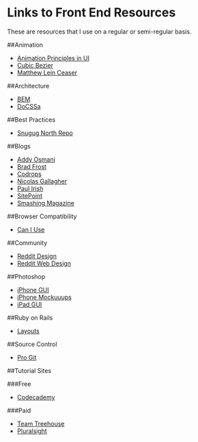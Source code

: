 Links to Front End Resources
============================

These are resources that I use on a regular or semi-regular basis.

##Animation
* [Animation Principles in UI](https://medium.com/design-ux/bea05243fe3)
* [Cubic Bezier](http://cubic-bezier.com/)
* [Matthew Lein Ceaser](http://matthewlein.com/ceaser/)

##Architecture
* [BEM](http://bem.github.io/bem-method/html/all.en.html)
* [DoCSSa](http://docssa.info/)

##Best Practices
* [Snugug North Repo](https://github.com/Snugug/north)

##Blogs
* [Addy Osmani](http://addyosmani.com/blog)
* [Brad Frost](http://bradfrostweb.com/blog/)
* [Codrops](http://tympanus.net/codrops/)
* [Nicolas Gallagher](http://nicolasgallagher.com/)
* [Paul Irish](http://www.paulirish.com/)
* [SitePoint](http://www.sitepoint.com)
* [Smashing Magazine](http://www.smashingmagazine.com)

##Browser Compatibility
* [Can I Use](http://caniuse.com/)

##Community
* [Reddit Design](http://www.reddit.com/r/Design/)
* [Reddit Web Design](http://www.reddit.com/r/web_design)

##Photoshop
* [iPhone GUI](http://www.teehanlax.com/tools/iphone/)
* [iPhone Mockuuups](http://www.mockuuups.com/)
* [iPad GUI](http://www.teehanlax.com/tools/ipad/)

##Ruby on Rails
* [Layouts](http://guides.rubyonrails.org/layouts_and_rendering.html)

##Source Control
* [Pro Git](http://git-scm.com/book)

##Tutorial Sites

###Free
* [Codecademy](http://www.codecademy.com/)

###Paid
* [Team Treehouse](http://www.teamtreehouse.com)
* [Pluralsight](http://www.pluralsight.com/)
